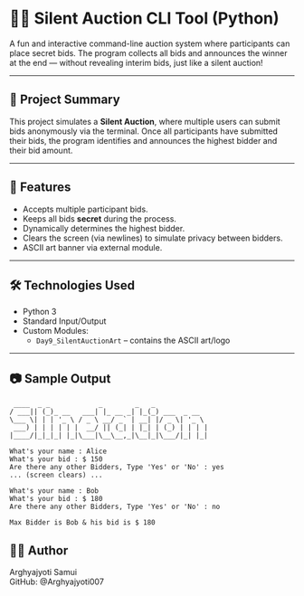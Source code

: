 # 🕵️‍♂️ Silent Auction CLI Tool (Python)

A fun and interactive command-line auction system where participants can place secret bids. The program collects all bids and announces the winner at the end — without revealing interim bids, just like a silent auction!

---

## 🎯 Project Summary

This project simulates a **Silent Auction**, where multiple users can submit bids anonymously via the terminal. Once all participants have submitted their bids, the program identifies and announces the highest bidder and their bid amount.

---

## 🧠 Features

- Accepts multiple participant bids.
- Keeps all bids **secret** during the process.
- Dynamically determines the highest bidder.
- Clears the screen (via newlines) to simulate privacy between bidders.
- ASCII art banner via external module.

---

## 🛠️ Technologies Used

- Python 3
- Standard Input/Output
- Custom Modules:
  - `Day9_SilentAuctionArt` – contains the ASCII art/logo

---

## 📷 Sample Output
```
 ____  _ _            _        _   _             
/ ___|| (_)_ __   ___| |_ __ _| |_(_) ___  _ __  
\___ \| | | '_ \ / _ \ __/ _` | __| |/ _ \| '_ \ 
 ___) | | | | | |  __/ || (_| | |_| | (_) | | | |
|____/|_|_|_| |_|\___|\__\__,_|\__|_|\___/|_| |_|

What's your name : Alice
What's your bid : $ 150
Are there any other Bidders, Type 'Yes' or 'No' : yes
... (screen clears) ...

What's your name : Bob
What's your bid : $ 180
Are there any other Bidders, Type 'Yes' or 'No' : no

Max Bidder is Bob & his bid is $ 180

```

## 👨‍💻 Author
Arghyajyoti Samui  
GitHub: @Arghyajyoti007  


